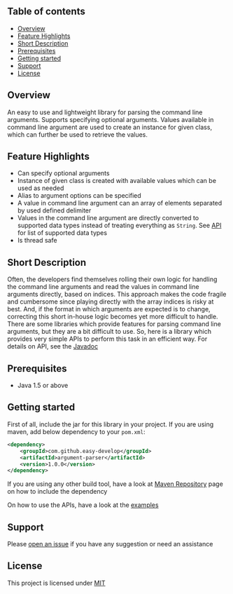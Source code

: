## Table of contents
- [Overview](#overview)
- [Feature Highlights](#feature_highlights)
- [Short Description](#short_description)
- [Prerequisites](#prerequisites)
- [Getting started](#getting_started)
- [Support](#support)
- [License](#license)

<a name="overview"></a>
## Overview
An easy to use and lightweight library for parsing the command line arguments. Supports specifying optional arguments. Values available in command line argument are used to create an instance for given class, which can further be used to retrieve the values.

<a name="feature_highlights"></a>
## Feature Highlights
- Can specify optional arguments
- Instance of given class is created with available values which can be used as needed
- Alias to argument options can be specified
- A value in command line argument can an array of elements separated by used defined delimiter
- Values in the command line argument are directly converted to supported data types instead of treating everything as `String`. See [API](https://easy-develop.github.io/argument-parser/1.0.0/apidocs/) for list of supported data types
- Is thread safe

<a name="short_description"></a>
## Short Description
Often, the developers find themselves rolling their own logic for handling the command line arguments and read the values in command line arguments directly, based on indices. This approach makes the code fragile and cumbersome since playing directly with the array indices is risky at best. And, if the format in which arguments are expected is to change, correcting this short in-house logic becomes yet more difficult to handle. There are some libraries which provide features for parsing command line arguments, but they are a bit difficult to use. So, here is a library which provides very simple APIs to perform this task in an efficient way. For details on API, see the [Javadoc](https://easy-develop.github.io/argument-parser/1.0.0/apidocs/)

<a name="prerequisites"></a>
## Prerequisites
- Java 1.5 or above

<a name="getting_started"></a>
## Getting started
First of all, include the jar for this library in your project. If you are using maven, add below dependency to your `pom.xml`:
```xml
<dependency>
    <groupId>com.github.easy-develop</groupId>
    <artifactId>argument-parser</artifactId>
    <version>1.0.0</version>
</dependency>
```
If you are using any other build tool, have a look at [Maven Repository](http://mvnrepository.com/artifact/com.github.easy-develop/argument-parser/1.0.0) page on how to include the dependency

On how to use the APIs, have a look at the [examples](https://easy-develop.github.io/argument-parser/1.0.0/examples)

<a name="support"></a>
## Support
Please [open an issue](https://github.com/easy-develop/argument-parser/issues) if you have any suggestion or need an assistance

<a name="license"></a>
## License
This project is licensed under [MIT](https://github.com/easy-develop/properties/blob/master/LICENSE)